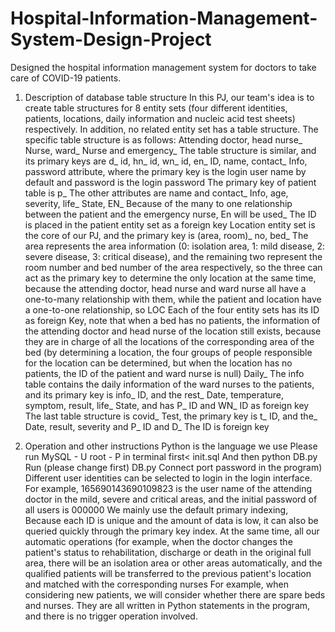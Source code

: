 # Hospital-Information-Management-System-Design-Project
Designed the hospital information management system for doctors to take care of COVID-19 patients.

1. Description of database table structure
In this PJ, our team's idea is to create table structures for 8 entity sets (four different identities, patients, locations, daily information and nucleic acid test sheets) respectively. In addition, no related entity set has a table structure. The specific table structure is as follows:
Attending doctor, head nurse_ Nurse, ward_ Nurse and emergency_ The table structure is similar, and its primary keys are d_ id, hn_ id, wn_ id, en_ ID, name, contact_ Info, password attribute, where the primary key is the login user name by default and password is the login password
The primary key of patient table is p_ The other attributes are name and contact_ Info, age, severity, life_ State, EN_ Because of the many to one relationship between the patient and the emergency nurse, En will be used_ The ID is placed in the patient entity set as a foreign key
Location entity set is the core of our PJ, and the primary key is (area, room)_ no, bed_ The area represents the area information (0: isolation area, 1: mild disease, 2: severe disease, 3: critical disease), and the remaining two represent the room number and bed number of the area respectively, so the three can act as the primary key to determine the only location at the same time, because the attending doctor, head nurse and ward nurse all have a one-to-many relationship with them, while the patient and location have a one-to-one relationship, so LOC Each of the four entity sets has its ID as foreign Key, note that when a bed has no patients, the information of the attending doctor and head nurse of the location still exists, because they are in charge of all the locations of the corresponding area of the bed (by determining a location, the four groups of people responsible for the location can be determined, but when the location has no patients, the ID of the patient and ward nurse is null)
Daily_ The info table contains the daily information of the ward nurses to the patients, and its primary key is info_ ID, and the rest_ Date, temperature, symptom, result, life_ State, and has P_ ID and WN_ ID as foreign key
The last table structure is covid_ Test, the primary key is t_ ID, and the_ Date, result, severity and P_ ID and D_ The ID is foreign key

2. Operation and other instructions
Python is the language we use
Please run MySQL - U root - P in terminal first< init.sql
And then python DB.py Run (please change first) DB.py Connect port password in the program)
Different user identities can be selected to login in the login interface. For example, 165690143690109823 is the user name of the attending doctor in the mild, severe and critical areas, and the initial password of all users is 000000
We mainly use the default primary indexing, Because each ID is unique and the amount of data is low, it can also be queried quickly through the primary key index. At the same time, all our automatic operations (for example, when the doctor changes the patient's status to rehabilitation, discharge or death in the original full area, there will be an isolation area or other areas automatically, and the qualified patients will be transferred to the previous patient's location and matched with the corresponding nurses For example, when considering new patients, we will consider whether there are spare beds and nurses. They are all written in Python statements in the program, and there is no trigger operation involved.

